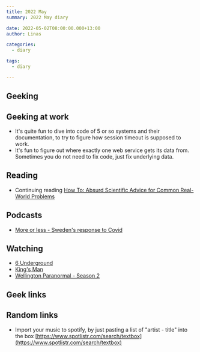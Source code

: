 ```yaml
---
title: 2022 May
summary: 2022 May diary

date: 2022-05-02T08:00:00.000+13:00
author: Linas

categories:
  - diary

tags:
  - diary

---
```


## Geeking



## Geeking at work

* It's quite fun to dive into code of 5 or so systems and their documentation, to try to figure how session timeout is supposed to work.
* It's fun to figure out where exactly one web service gets its data from. Sometimes you do not need to fix code, just fix underlying data.

## Reading

* Continuing reading [How To: Absurd Scientific Advice for Common Real-World Problems](https://www.goodreads.com/book/show/43852758-how-to)


## Podcasts

* [More or less - Sweden's response to Covid](https://www.bbc.co.uk/programmes/p0c41q17)

## Watching

- [6 Underground](https://m.imdb.com/title/tt8106534/)
- [King's Man](https://www.imdb.com/title/tt6856242/)
- [Wellington Paranormal - Season 2](https://www.imdb.com/title/tt6109562/episodes?season=2)


## Geek links


## Random links

* Import your music to spotify, by just pasting a list of "artist - title" into the box [https://www.spotlistr.com/search/textbox](https://www.spotlistr.com/search/textbox)
